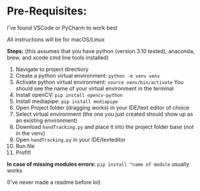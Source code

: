 # Pre-Requisites:

I've found VSCode or PyCharm to work best

All instructions will be for macOS/Linux

**Steps:**
(this assumes that you have python (version 3.10 tested), anaconda, brew, and xcode cmd line tools installed)

1. Navigate to project directiory
2. Create a python virtual environment:
`python -m venv venv`
3. Activate python virtual environment: `source venv/bin/activate`
You should see the name of your virtual environment in the terminal
4. Install openCV: `pip install opencv-python`
5. Install mediapipe: `pip install mediapipe`
6. Open Project folder (dragging works) in your IDE/text editor of choice
7. Select virtual environment (the one you just created should show up as an existing environment)
8. Download `handTracking.py` and place it into the project folder base (not in the venv)
9. Open `handTracking.py` in your IDE/texteditor
10. Run file
11. Profit!

**In case of missing modules errors:**
`pip install "name of module` usually works

(I've never made a readme before lol)

